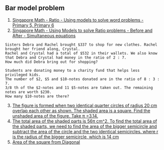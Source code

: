 ## Bar model problem
1. [Singapore Math - Ratio - Using models to solve word problems - Primary 5, Primary 6](https://www.youtube.com/watch?v=izqgBzgaEW8)
2. [Singapore Math - Using Models to solve Ratio problems - Before and After - Simultaneous equations](https://www.youtube.com/watch?v=byBQy5GhPwE)

```
Sisters Debra and Rachel brought $337 to shop for new clothes. Rachel brought her friend along, Crystal.
Rachel and Crystal had a total of $532 in their wallets. We also know that Debra and Crystal had money in the ratio of 2 : 7.
How much did Debra bring out for shopping?
```

```
Students are donating money to a charity fund that helps less privileged kids.
The number of $2, $5 and $10-notes donated are in the ratio of 8 : 3 : 7.
3/8 th of the $2-notes and 11 $5-notes are taken out. The remaining notes are worth $230.
How many $10-notes are there?
```

3. [The figure is formed when two identical quarter circles of radius 20 cm overlap each other as shown. The shaded area is a square. Find the unshaded area of the figure. Take π =3.14.](https://www.gauthmath.com/solution/25-The-figure-is-formed-when-two-identical-quarter-circles-of-radius-20-cm-overl-1699158208931862)
4. [The total area of the shaded parts is 56π cm^2. To find the total area of the shaded parts, we need to find the area of the bigger semicircle and subtract the area of the circle and the two identical semicircles. where r is the radius of the bigger semicircle, which is 14 cm](https://ask.manytutors.com/questions/39938)
5. [Area of the square from Diagonal](https://www.wikihow.com/Find-the-Area-of-a-Square-Using-the-Length-of-its-Diagonal)
